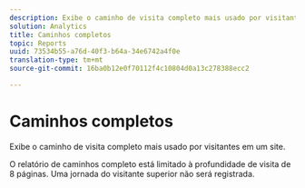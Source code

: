 ```yaml
---
description: Exibe o caminho de visita completo mais usado por visitantes em um site.
solution: Analytics
title: Caminhos completos
topic: Reports
uuid: 73534b55-a76d-40f3-b64a-34e6742a4f0e
translation-type: tm+mt
source-git-commit: 16ba0b12e0f70112f4c10804d0a13c278388ecc2

---
```



# Caminhos completos

Exibe o caminho de visita completo mais usado por visitantes em um site.

O relatório de caminhos completo está limitado à profundidade de visita de 8 páginas. Uma jornada do visitante superior não será registrada.
